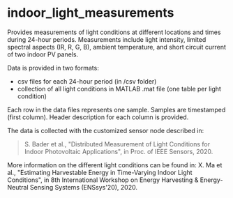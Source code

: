# indoor_light_measurements
Provides measurements of light conditions at different locations and times during 24-hour periods. Measurements include light intensity, limited spectral aspects (IR, R, G, B), ambient temperature, and short circuit current of two indoor PV panels.

Data is provided in two formats:
- csv files for each 24-hour period (in /csv folder)
- collection of all light conditions in MATLAB .mat file (one table per light condition)

Each row in the data files represents one sample. Samples are timestamped (first column). Header description for each column is provided.

The data is collected with the customized sensor node described in:
>S. Bader et al., "Distributed Measurement of Light Conditions for Indoor Photovoltaic Applications", in Proc. of IEEE Sensors, 2020.

More information on the different light conditions can be found in:
X. Ma et al., "Estimating Harvestable Energy in Time-Varying Indoor Light Conditions", in 8th International Workshop on Energy Harvesting & Energy-Neutral Sensing Systems (ENSsys'20), 2020.
